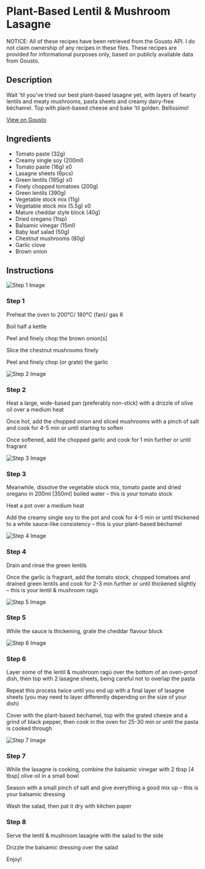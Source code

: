 # Plant-Based Lentil & Mushroom Lasagne 

NOTICE: All of these recipes have been retrieved from the Gousto API. I do not claim ownership of any recipes in these files. These recipes are provided for informational purposes only, based on publicly available data from Gousto.

## Description

Wait 'til you've tried our best plant-based lasagne yet, with layers of hearty lentils and meaty mushrooms, pasta sheets and creamy dairy-free béchamel. Top with plant-based cheese and bake 'til golden. Bellissimo!

[View on Gousto](https://www.gousto.co.uk/recipes/cookbook/plant-based-lentil-mushroom-lasagne)

## Ingredients

- Tomato paste (32g)
- Creamy single soy (200ml)
- Tomato paste (16g) x0
- Lasagne sheets (6pcs)
- Green lentils (185g) x0
- Finely chopped tomatoes (200g)
- Green lentils (390g)
- Vegetable stock mix (11g)
- Vegetable stock mix (5.5g) x0
- Mature cheddar style block (40g)
- Dried oregano (1tsp)
- Balsamic vinegar (15ml)
- Baby leaf salad (50g)
- Chestnut mushrooms (80g)
- Garlic clove
- Brown onion

## Instructions

![Step 1 Image](https://production-media.gousto.co.uk/cms/recipe-step-image/step-1-1607954852381-x200.jpg)

### Step 1

Preheat the oven to 200°C/ 180°C (fan)/ gas 6

Boil half a kettle

Peel and finely chop the brown onion<span class="text-danger">[s]</span>

Slice the chestnut mushrooms finely

Peel and finely chop (or grate) the garlic

![Step 2 Image](https://production-media.gousto.co.uk/cms/recipe-step-image/step-2-1607954859099-x200.jpg)

### Step 2

Heat a large, wide-based pan (preferably non-stick) with a drizzle of olive oil over a medium heat

Once hot, add the chopped onion and sliced mushrooms with a pinch of salt and cook for 4-5 min or until starting to soften

Once softened, add the chopped garlic and cook for 1 min further or until fragrant

![Step 3 Image](https://production-media.gousto.co.uk/cms/recipe-step-image/step-3-1607954868196-x200.jpg)

### Step 3

Meanwhile, dissolve the vegetable stock mix, tomato paste and dried oregano in 200ml <span class="text-danger">[350ml]</span> boiled water – this is your tomato stock

Heat a pot over a medium heat

Add the creamy single soy to the pot and cook for 4-5 min or until thickened to a white sauce-like consistency – this is your plant-based béchamel

![Step 4 Image](https://production-media.gousto.co.uk/cms/recipe-step-image/step-4-1607954882859-x200.jpg)

### Step 4

Drain and rinse the green lentils

Once the garlic is fragrant, add the tomato stock, chopped tomatoes and drained green lentils and cook for 2-3 min further or until thickened slightly – this is your lentil & mushroom ragù

![Step 5 Image](https://production-media.gousto.co.uk/cms/recipe-step-image/step-5-1607954902851-x200.jpg)

### Step 5

While the sauce is thickening, grate the cheddar flavour block

![Step 6 Image](https://production-media.gousto.co.uk/cms/recipe-step-image/step-6-1607954908137-x200.jpg)

### Step 6

Layer some of the lentil & mushroom ragù over the bottom of an oven-proof dish, then top with 2 lasagne sheets, being careful not to overlap the pasta

Repeat this process twice until you end up with a final layer of lasagne sheets (you may need to layer differently depending on the size of your dish)

Cover with the plant-based béchamel, top with the grated cheeze and a grind of black pepper, then cook in the oven for 25-30 min or until the pasta is cooked through

![Step 7 Image](https://production-media.gousto.co.uk/cms/recipe-step-image/step-7-1607954912700-x200.jpg)

### Step 7

While the lasagne is cooking, combine the balsamic vinegar with 2 tbsp <span class="text-danger">[4 tbsp]</span> olive oil in a small bowl

Season with a small pinch of salt and give everything a good mix up – this is your balsamic dressing

Wash the salad, then pat it dry with kitchen paper

### Step 8

Serve the lentil & mushroom lasagne with the salad to the side

Drizzle the balsamic dressing over the salad

Enjoy!

